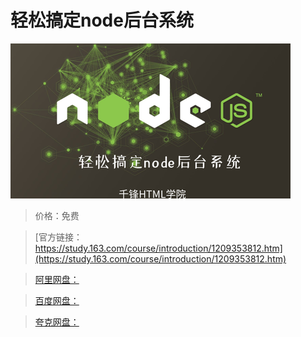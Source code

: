 # 轻松搞定node后台系统

![img](../../../assets/study163/free/bee7254f0c574e10907d98815ee53179.png)

> 价格：免费

> [官方链接：https://study.163.com/course/introduction/1209353812.htm](https://study.163.com/course/introduction/1209353812.htm)

> [阿里网盘：]()

> [百度网盘：]()

> [夸克网盘：]()
